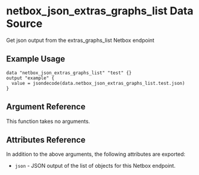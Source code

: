 # netbox\_json\_extras\_graphs\_list Data Source

Get json output from the extras_graphs_list Netbox endpoint

## Example Usage

```hcl
data "netbox_json_extras_graphs_list" "test" {}
output "example" {
  value = jsondecode(data.netbox_json_extras_graphs_list.test.json)
}
```

## Argument Reference

This function takes no arguments.

## Attributes Reference

In addition to the above arguments, the following attributes are exported:
* ``json`` - JSON output of the list of objects for this Netbox endpoint.


